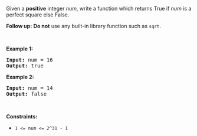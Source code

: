 <div><p>Given a <strong>positive</strong> integer <i>num</i>, write a function which returns True if <i>num</i> is a perfect square else False.</p>

<p><b>Follow up:</b> <b>Do not</b> use any built-in library function such as <code>sqrt</code>.</p>

<p>&nbsp;</p>
<p><strong class="example">Example 1:</strong></p>
<pre><strong>Input:</strong> num = 16
<strong>Output:</strong> true
</pre><p><strong class="example">Example 2:</strong></p>
<pre><strong>Input:</strong> num = 14
<strong>Output:</strong> false
</pre>
<p>&nbsp;</p>
<p><strong>Constraints:</strong></p>

<ul>
	<li><code>1 &lt;= num &lt;= 2^31 - 1</code></li>
</ul>
</div>
